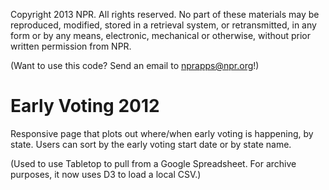 Copyright 2013 NPR.  All rights reserved.  No part of these materials may be reproduced, modified, stored in a retrieval system, or retransmitted, in any form or by any means, electronic, mechanical or otherwise, without prior written permission from NPR.

(Want to use this code? Send an email to nprapps@npr.org!)

Early Voting 2012
============

Responsive page that plots out where/when early voting is happening, by state. Users can sort by the early voting start date or by state name.

(Used to use Tabletop to pull from a Google Spreadsheet. For archive purposes, it now uses D3 to load a local CSV.)
